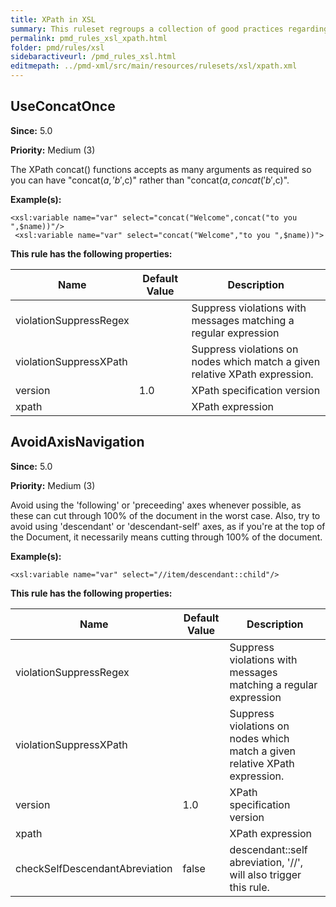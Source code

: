 ```yaml
---
title: XPath in XSL
summary: This ruleset regroups a collection of good practices regarding XPath querying and functions inside an XSL.
permalink: pmd_rules_xsl_xpath.html
folder: pmd/rules/xsl
sidebaractiveurl: /pmd_rules_xsl.html
editmepath: ../pmd-xml/src/main/resources/rulesets/xsl/xpath.xml
---
```

## UseConcatOnce
**Since:** 5.0

**Priority:** Medium (3)

The XPath concat() functions accepts as many arguments as required so you can have "concat($a,'b',$c)" rather than "concat($a,concat('b',$c)".

**Example(s):**
```
<xsl:variable name="var" select="concat("Welcome",concat("to you ",$name))"/>
 <xsl:variable name="var" select="concat("Welcome","to you ",$name))">
```

**This rule has the following properties:**

|Name|Default Value|Description|
|----|-------------|-----------|
|violationSuppressRegex||Suppress violations with messages matching a regular expression|
|violationSuppressXPath||Suppress violations on nodes which match a given relative XPath expression.|
|version|1.0|XPath specification version|
|xpath||XPath expression|

## AvoidAxisNavigation
**Since:** 5.0

**Priority:** Medium (3)

Avoid using the 'following' or 'preceeding' axes whenever possible, as these can cut through 100% of the document in the worst case.  Also, try to avoid using 'descendant' or 'descendant-self' axes, as if you're at the top of the Document, it necessarily means cutting through 100% of the document.

**Example(s):**
```
<xsl:variable name="var" select="//item/descendant::child"/>
```

**This rule has the following properties:**

|Name|Default Value|Description|
|----|-------------|-----------|
|violationSuppressRegex||Suppress violations with messages matching a regular expression|
|violationSuppressXPath||Suppress violations on nodes which match a given relative XPath expression.|
|version|1.0|XPath specification version|
|xpath||XPath expression|
|checkSelfDescendantAbreviation|false|descendant::self abreviation, '//', will also trigger this rule.|

